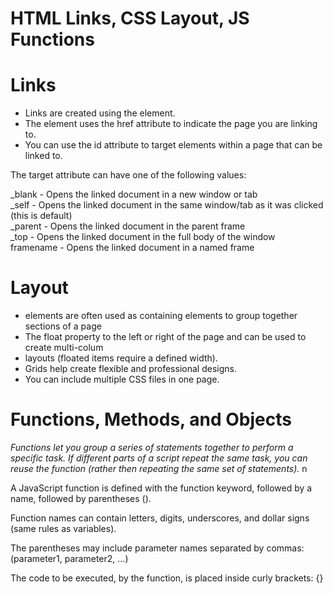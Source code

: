 # HTML Links, CSS Layout, JS Functions  

# Links  

- Links are created using the <a> element.  
- The <a> element uses the href attribute to indicate the page you are linking to.  
- You can use the id attribute to target elements within a page that can be linked to.  

The target attribute can have one of the following values:

_blank - Opens the linked document in a new window or tab  
_self - Opens the linked document in the same window/tab as it was clicked (this is default)  
_parent - Opens the linked document in the parent frame  
_top - Opens the linked document in the full body of the window  
framename - Opens the linked document in a named frame 

# Layout  

- <div> elements are often used as containing elements to group together sections of a page  
- The float property to the left or right of the page and can be used to create multi-colum
- layouts (floated items require a defined width).
- Grids help create flexible and professional designs.  
- You can include multiple CSS files in one page.   

# Functions, Methods, and Objects  
*Functions let you group a series of statements together to perform a specific task. If different parts 
of a script repeat the same task, you can reuse the function (rather then repeating the same set of statements).* n 

A JavaScript function is defined with the function keyword, followed by a name, followed by parentheses ().

Function names can contain letters, digits, underscores, and dollar signs (same rules as variables).

The parentheses may include parameter names separated by commas:
(parameter1, parameter2, ...)

The code to be executed, by the function, is placed inside curly brackets: {}


